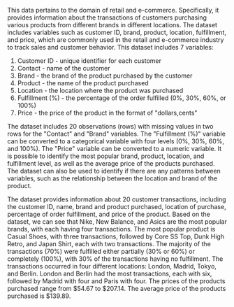 This data pertains to the domain of retail and e-commerce. Specifically, it provides information about the transactions of customers purchasing various products from different brands in different locations. The dataset includes variables such as customer ID, brand, product, location, fulfillment, and price, which are commonly used in the retail and e-commerce industry to track sales and customer behavior.
This dataset includes 7 variables:
1. Customer ID - unique identifier for each customer
2. Contact - name of the customer
3. Brand - the brand of the product purchased by the customer
4. Product - the name of the product purchased
5. Location - the location where the product was purchased
6. Fulfillment (%) - the percentage of the order fulfilled (0%, 30%, 60%, or 100%)
7. Price - the price of the product in the format of "dollars,cents"

The dataset includes 20 observations (rows) with missing values in two rows for the "Contact" and "Brand" variables.
The "Fulfillment (%)" variable can be converted to a categorical variable with four levels (0%, 30%, 60%, and 100%). The "Price" variable can be converted to a numeric variable.
It is possible to identify the most popular brand, product, location, and fulfillment level, as well as the average price of the products purchased. The dataset can also be used to identify if there are any patterns between variables, such as the relationship between the location and brand of the product.

The dataset provides information about 20 customer transactions, including the customer ID, name, brand and product purchased, location of purchase, percentage of order fulfillment, and price of the product.
Based on the dataset, we can see that Nike, New Balance, and Asics are the most popular brands, with each having four transactions. The most popular product is Casual Shoes, with three transactions, followed by Core SS Top, Dunk High Retro, and Japan Shirt, each with two transactions.
The majority of the transactions (70%) were fulfilled either partially (30% or 60%) or completely (100%), with 30% of the transactions having no fulfillment.
The transactions occurred in four different locations: London, Madrid, Tokyo, and Berlin. London and Berlin had the most transactions, each with six, followed by Madrid with four and Paris with four.
The prices of the products purchased range from $54.67 to $207.14. The average price of the products purchased is $139.89.
